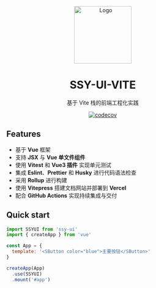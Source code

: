<p align="center">
  <img src="./assets/github.svg" alt="Logo" width="150"/>
</p>

<h1 align="center">SSY-UI-VITE</h1>

<p align="center">基于 Vite 栈的前端工程化实践</p>
<p align="center">
  <a href="https://codecov.io/github/sst2715/ssy-ui-vite">
    <img src="https://codecov.io/github/sst2715/ssy-ui-vite/graph/badge.svg?token=ZSOINJLQH6" alt="codecov">
  </a>
</p>

## Features
- 基于 **Vue** 框架
- 支持 **JSX** 与 **Vue 单文件组件**
- 使用 **Vitest** 和 **Vue3 插件** 实现单元测试
- 集成 **Eslint**、**Prettier** 和 **Husky** 进行代码语法检查
- 采用 **Rollup** 进行构建
- 使用 **Vitepress** 搭建文档网站并部署到 **Vercel**
- 配合 **GitHub Actions** 实现持续集成与交付

## Quick start
```javascript
import SSYUI from 'ssy-ui'
import { createApp } from 'vue'

const App = {
  template: '<SButton color="blue">主要按钮</SButton>'
}

createApp(App)
  .use(SSYUI)
  .mount('#app')
